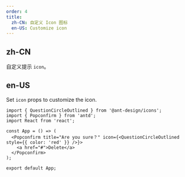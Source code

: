 ```yaml
---
order: 4
title:
  zh-CN: 自定义 Icon 图标
  en-US: Customize icon
---
```


## zh-CN

自定义提示 `icon`。

## en-US

Set `icon` props to customize the icon.

```tsx
import { QuestionCircleOutlined } from '@ant-design/icons';
import { Popconfirm } from 'antd';
import React from 'react';

const App = () => (
  <Popconfirm title="Are you sure？" icon={<QuestionCircleOutlined style={{ color: 'red' }} />}>
    <a href="#">Delete</a>
  </Popconfirm>
);

export default App;
```
